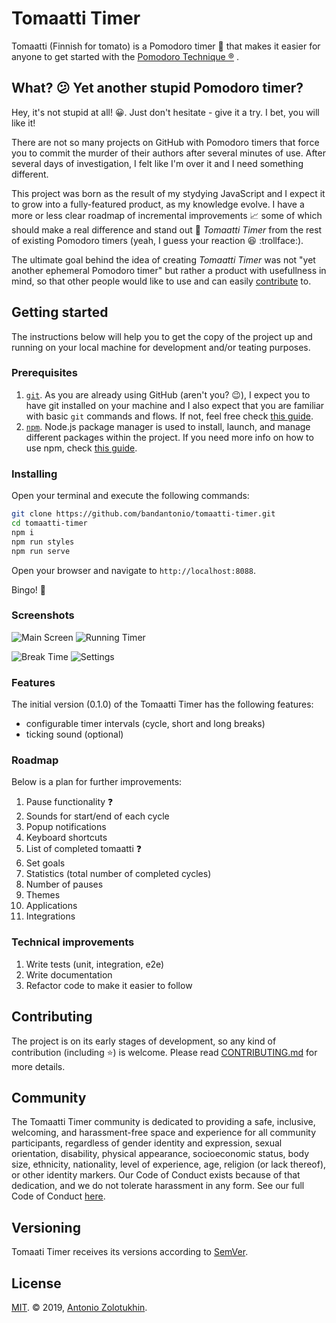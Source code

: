 # Tomaatti Timer

Tomaatti (Finnish for tomato) is a Pomodoro timer :tomato: that makes it easier for anyone to get started with the [Pomodoro Technique &reg;](https://francescocirillo.com/pages/pomodoro-technique) .

## What? :confused: Yet another stupid Pomodoro timer?

Hey, it's not stupid at all! :grinning:. Just don't hesitate - give it a try. I bet, you will like it!

There are not so many projects on GitHub with Pomodoro timers that force you to commit the murder of their authors after several minutes of use. After several days of investigation, I felt like I'm over it and I need something different.

This project was born as the result of my stydying JavaScript and I expect it to grow into a fully-featured product, as my knowledge evolve. I have a more or less clear roadmap of incremental improvements :chart_with_upwards_trend: some of which should make a real difference and stand out :rocket: _Tomaatti Timer_ from the rest of existing Pomodoro timers (yeah, I guess your reaction :satisfied: :trollface:).

The ultimate goal behind the idea of creating _Tomaatti Timer_ was not "yet another ephemeral Pomodoro timer" but rather a product with usefullness in mind, so that other people would like to use and can easily [contribute](#contributing) to.

## Getting started

The instructions below will help you to get the copy of the project up and running on your local machine for development and/or teating purposes.

### Prerequisites

1. [`git`](https://git-scm.com). As you are already using GitHub (aren't you? :wink:), I expect you to have git installed on your machine and I also expect that you are familiar with basic `git` commands and flows. If not, feel free check [this guide](https://guides.github.com/activities/hello-world/). 
1. [`npm`](https://docs.npmjs.com). Node.js package manager is used to install, launch, and manage different packages within the project. If you need more info on how to use npm, check [this guide](https://nodesource.com/blog/an-absolute-beginners-guide-to-using-npm/).

### Installing

Open your terminal and execute the following commands:

```bash
git clone https://github.com/bandantonio/tomaatti-timer.git
cd tomaatti-timer
npm i
npm run styles
npm run serve
```

Open your browser and navigate to `http://localhost:8088`.

Bingo! :tada:

### Screenshots

![Main Screen](showcase/1.png) ![Running Timer](showcase/2.png)

![Break Time](showcase/3.png) ![Settings](showcase/4.png)

### Features

The initial version (0.1.0) of the Tomaatti Timer has the following features:

* configurable timer intervals (cycle, short and long breaks)
* ticking sound (optional)

### Roadmap

Below is a plan for further improvements:

1. Pause functionality :question:
1. Sounds for start/end of each cycle
1. Popup notifications
1. Keyboard shortcuts
1. List of completed tomaatti :question:
1. Set goals
1. Statistics (total number of completed cycles)
1. Number of pauses
1. Themes
1. Applications
1. Integrations

### Technical improvements

1. Write tests (unit, integration, e2e)
1. Write documentation
1. Refactor code to make it easier to follow

## Contributing

The project is on its early stages of development, so any kind of contribution (including :star:) is welcome. Please read [CONTRIBUTING.md](CONTRIBUTING.md) for more details.

## Community

The Tomaatti Timer community is dedicated to providing a safe, inclusive, welcoming, and harassment-free space and experience for all community participants, regardless of gender identity and expression, sexual orientation, disability, physical appearance, socioeconomic status, body size, ethnicity, nationality, level of experience, age, religion (or lack thereof), or other identity markers. Our Code of Conduct exists because of that dedication, and we do not tolerate harassment in any form. See our full Code of Conduct [here](CODE_OF_CONDUCT.md).

## Versioning

Tomaati Timer receives its versions according to [SemVer](http://semver.org/).

## License

[MIT](LICENSE). &copy; 2019, [Antonio Zolotukhin](https://mister-gold.pro).